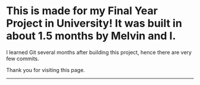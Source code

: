 # This is made for my Final Year Project in University! It was built in about 1.5 months by Melvin and I. 

I learned Git several months after building this project, hence there are very few commits.

Thank you for visiting this page.

---